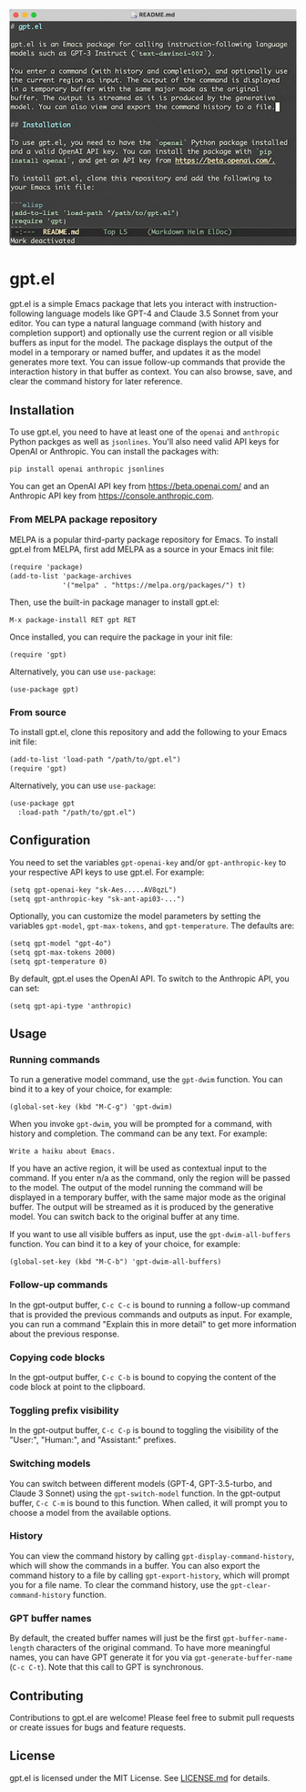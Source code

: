 <p align="center">
  <img src="gpt.gif" alt="gpt.el demo" width="600"/>
</p>

# gpt.el

gpt.el is a simple Emacs package that lets you interact with instruction-following language models like GPT-4 and Claude 3.5 Sonnet from your editor. You can type a natural language command (with history and completion support) and optionally use the current region or all visible buffers as input for the model. The package displays the output of the model in a temporary or named buffer, and updates it as the model generates more text. You can issue follow-up commands that provide the interaction history in that buffer as context. You can also browse, save, and clear the command history for later reference.

## Installation

To use gpt.el, you need to have at least one of the `openai` and `anthropic` Python packges as well as `jsonlines`. You'll also need valid API keys for OpenAI or Anthropic. You can install the packages with:

```
pip install openai anthropic jsonlines
```

You can get an OpenAI API key from https://beta.openai.com/ and an Anthropic API key from https://console.anthropic.com.

### From MELPA package repository

MELPA is a popular third-party package repository for Emacs. To install gpt.el from MELPA, first add MELPA as a source in your Emacs init file:

```elisp
(require 'package)
(add-to-list 'package-archives
             '("melpa" . "https://melpa.org/packages/") t)
```

Then, use the built-in package manager to install gpt.el:

```
M-x package-install RET gpt RET
```

Once installed, you can require the package in your init file:

```elisp
(require 'gpt)
```

Alternatively, you can use `use-package`:

```elisp
(use-package gpt)
```

### From source

To install gpt.el, clone this repository and add the following to your Emacs init file:

```elisp
(add-to-list 'load-path "/path/to/gpt.el")
(require 'gpt)
```

Alternatively, you can use `use-package`:

```elisp
(use-package gpt
  :load-path "/path/to/gpt.el")
```

## Configuration

You need to set the variables `gpt-openai-key` and/or `gpt-anthropic-key` to your respective API keys to use gpt.el. For example:

```elisp
(setq gpt-openai-key "sk-Aes.....AV8qzL")
(setq gpt-anthropic-key "sk-ant-api03-...")
```

Optionally, you can customize the model parameters by setting the variables `gpt-model`, `gpt-max-tokens`, and `gpt-temperature`. The defaults are:

```elisp
(setq gpt-model "gpt-4o")
(setq gpt-max-tokens 2000)
(setq gpt-temperature 0)
```

By default, gpt.el uses the OpenAI API. To switch to the Anthropic API, you can set:

```elisp
(setq gpt-api-type 'anthropic)
```

## Usage

### Running commands

To run a generative model command, use the `gpt-dwim` function. You can bind it to a key of your choice, for example:

```elisp
(global-set-key (kbd "M-C-g") 'gpt-dwim)
```

When you invoke `gpt-dwim`, you will be prompted for a command, with history and completion. The command can be any text. For example:

```
Write a haiku about Emacs.
```

If you have an active region, it will be used as contextual input to the command. If you enter n/a as the command, only the region will be passed to the model. The output of the model running the command will be displayed in a temporary buffer, with the same major mode as the original buffer. The output will be streamed as it is produced by the generative model. You can switch back to the original buffer at any time.

If you want to use all visible buffers as input, use the `gpt-dwim-all-buffers` function. You can bind it to a key of your choice, for example:

```elisp
(global-set-key (kbd "M-C-b") 'gpt-dwim-all-buffers)
```

### Follow-up commands

In the gpt-output buffer, `C-c C-c` is bound to running a follow-up command that is provided the previous commands and outputs as input. For example, you can run a command "Explain this in more detail" to get more information about the previous response.

### Copying code blocks

In the gpt-output buffer, `C-c C-b` is bound to copying the content of the code block at point to the clipboard.

### Toggling prefix visibility

In the gpt-output buffer, `C-c C-p` is bound to toggling the visibility of the "User:", "Human:", and "Assistant:" prefixes.

### Switching models

You can switch between different models (GPT-4, GPT-3.5-turbo, and Claude 3 Sonnet) using the `gpt-switch-model` function. In the gpt-output buffer, `C-c C-m` is bound to this function. When called, it will prompt you to choose a model from the available options.

### History

You can view the command history by calling `gpt-display-command-history`, which will show the commands in a buffer. You can also export the command history to a file by calling `gpt-export-history`, which will prompt you for a file name. To clear the command history, use the `gpt-clear-command-history` function.

### GPT buffer names

By default, the created buffer names will just be the first `gpt-buffer-name-length` characters of the original command. To have more meaningful names, you can have GPT generate it for you via `gpt-generate-buffer-name` (`C-c C-t`). Note that this call to GPT is synchronous. 

## Contributing

Contributions to gpt.el are welcome! Please feel free to submit pull requests or create issues for bugs and feature requests.

## License

gpt.el is licensed under the MIT License. See [LICENSE.md](LICENSE.md) for details.
